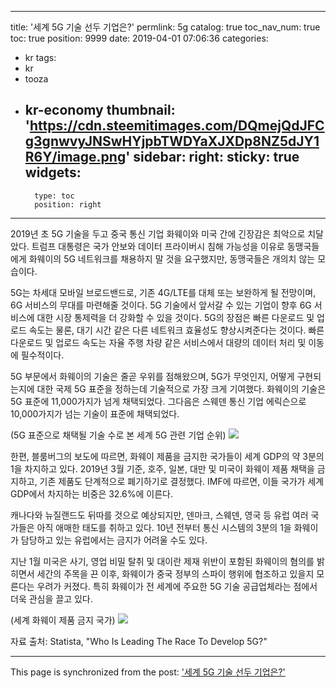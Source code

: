 
---
title: '세계 5G 기술 선두 기업은?'
permlink: 5g
catalog: true
toc_nav_num: true
toc: true
position: 9999
date: 2019-04-01 07:06:36
categories:
- kr
tags:
- kr
- tooza
- kr-economy
thumbnail: 'https://cdn.steemitimages.com/DQmejQdJFCg3gnwvyJNSwHYjpbTWDYaXJXDp8NZ5dJY1R6Y/image.png'
sidebar:
    right:
        sticky: true
widgets:
    -
        type: toc
        position: right
---


2019년 초 5G 기술을 두고 중국 통신 기업 화웨이와 미국 간에 긴장감은 최악으로 치달았다. 트럼프 대통령은 국가 안보와 데이터 프라이버시 침해 가능성을 이유로 동맹국들에게 화웨이의 5G 네트워크를 채용하지 말 것을 요구했지만, 동맹국들은 개의치 않는 모습이다. 

5G는 차세대 모바일 브로드밴드로, 기존 4G/LTE를 대체 또는 보완하게 될 전망이며, 6G 서비스의 무대를 마련해줄 것이다. 5G 기술에서 앞서갈 수 있는 기업이 향후 6G 서비스에 대한 시장 통제력을 더 강화할 수 있을 것이다. 5G의 장점은 빠른 다운로드 및 업로드 속도는 물론, 대기 시간 같은 다른 네트워크 효율성도 향상시켜준다는 것이다. 빠른 다운로드 및 업로드 속도는 자율 주행 차량 같은 서비스에서 대량의 데이터 처리 및 이동에 필수적이다. 

5G 부문에서 화웨이의 기술은 줄곧 우위를 점해왔으며, 5G가 무엇인지, 어떻게 구현되는지에 대한 국제 5G 표준을 정하는데 기술적으로 가장 크게 기여했다. 화웨이의 기술은 5G 표준에 11,000가지가 넘게 채택되었다. 그다음은 스웨덴 통신 기업 에릭슨으로 10,000가지가 넘는 기술이 표준에 채택되었다.

(5G 표준으로 채택될 기술 수로 본 세계 5G 관련 기업 순위)
![](https://cdn.steemitimages.com/DQmejQdJFCg3gnwvyJNSwHYjpbTWDYaXJXDp8NZ5dJY1R6Y/image.png)

한편,  블룸버그의 보도에 따르면, 화웨이 제품을 금지한 국가들이 세계 GDP의 약 3분의 1을 차지하고 있다. 2019년 3월 기준, 호주, 일본, 대만 및 미국이 화웨이 제품 채택을 금지하고, 기존 제품도 단계적으로 폐기하기로 결정했다. IMF에 따르면, 이들 국가가 세계 GDP에서 차지하는 비중은 32.6%에 이른다. 

캐나다와 뉴질랜드도 뒤따를 것으로 예상되지만, 덴마크, 스웨덴, 영국 등 유럽 여러 국가들은 아직 애매한 태도를 취하고 있다. 10년 전부터 통신 시스템의 3분의 1을 화웨이가 담당하고 있는 유럽에서는 금지가 어려울 수도 있다. 

지난 1월 미국은 사기, 영업 비밀 탈취 및 대이란 제재 위반이 포함된 화웨이의 혐의를 밝히면서 세간의 주목을 끈 이후, 화웨이가 중국 정부의 스파이 행위에 협조하고 있을지 모른다는 우려가 커졌다. 특히 화웨이가 전 세계에 주요한 5G 기술 공급업체라는 점에서 더욱 관심을 끌고 있다. 

(세계 화웨이 제품 금지 국가)
![](https://cdn.steemitimages.com/DQmf4xx9h1iWD9pGeQwc6HrtY9K5GzSZ33gWHC9GXzftHaS/image.png)

자료 출처: Statista, "Who Is Leading The Race To Develop 5G?"

- - -

This page is synchronized from the post: ['세계 5G 기술 선두 기업은?'](https://steemit.com/@pius.pius/5g)
